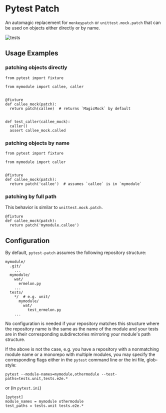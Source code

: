 # Pytest Patch

An automagic replacement for `monkeypatch` or `unittest.mock.patch` that can be
used on objects either directly or by name.

![tests](https://github.com/megawidget/pytest-patch/actions/workflows/python-package.yml/badge.svg)

## Usage Examples

### patching objects directly

```
from pytest import fixture

from mymodule import callee, caller


@fixture
def callee_mock(patch):
  return patch(callee)  # returns `MagicMock` by default


def test_caller(callee_mock):
  caller()
  assert callee_mock.called
```


### patching objects by name

```
from pytest import fixture

from mymodule import caller


@fixture
def callee_mock(patch):
  return patch('callee')  # assumes `callee` is in `mymodule`
```


### patching by full path

This behavior is similar to `unittest.mock.patch`.

```
@fixture
def callee_mock(patch):
  return patch('mymodule.callee')
```


## Configuration

By default, `pytest-patch` assumes the following repository structure:

```
mymodule/
  .git/
    ...
  mymodule/
    wat/
      ermelon.py
    ...
  tests/
    */  # e.g. unit/
      mymodule/
        wat/
          test_ermelon.py
    ...
```

No configuration is needed if your repository matches this structure where the
repository name is the same as the name of the module and your tests are in
their corresponding subdirectories mirroring your module's path structure.

If the above is not the case, e.g. you have a repository with a nonmatching
module name or a monorepo with multiple modules, you may specify the
corresponding flags either in the `pytest` command line or the ini file,
glob-style:

```
pytest --module-names=mymodule,othermodule --test-paths=tests.unit,tests.e2e.*
```

or (in `pytest.ini`)

```
[pytest]
module_names = mymodule othermodule
test_paths = tests.unit tests.e2e.*
```
